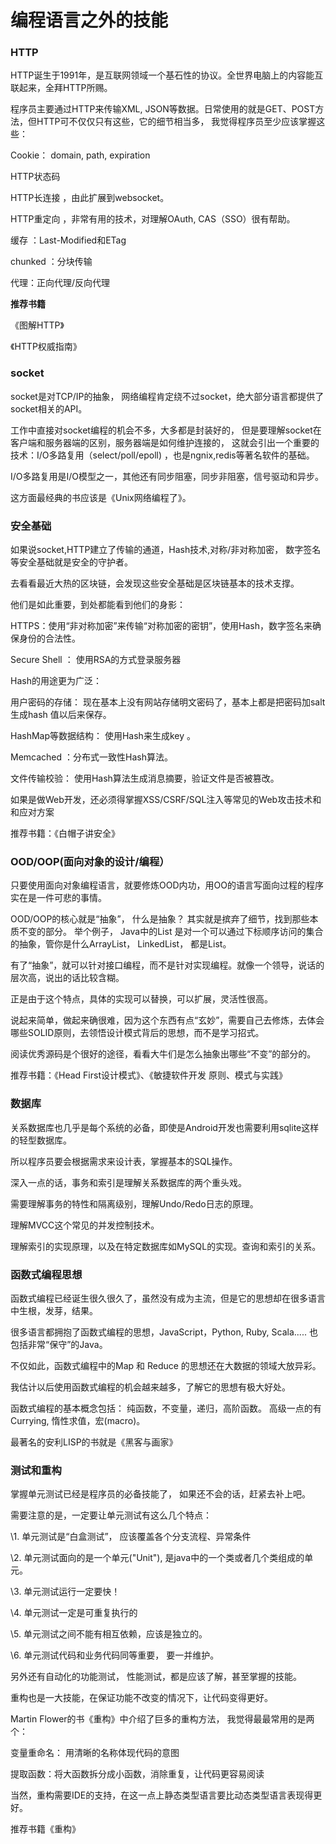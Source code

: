 # 编程语言之外的技能

### **HTTP**

HTTP诞生于1991年，是互联网领域一个基石性的协议。全世界电脑上的内容能互联起来，全拜HTTP所赐。

程序员主要通过HTTP来传输XML, JSON等数据。日常使用的就是GET、POST方法，但HTTP可不仅仅只有这些，它的细节相当多， 我觉得程序员至少应该掌握这些：

Cookie： domain, path, expiration

HTTP状态码

HTTP长连接  ，由此扩展到websocket。

HTTP重定向 ，非常有用的技术，对理解OAuth, CAS（SSO）很有帮助。

缓存 ：Last-Modified和ETag

chunked ：分块传输

代理：正向代理/反向代理

**推荐书籍**

《图解HTTP》

《HTTP权威指南》

### **socket**

socket是对TCP/IP的抽象， 网络编程肯定绕不过socket，绝大部分语言都提供了socket相关的API。

工作中直接对socket编程的机会不多，大多都是封装好的， 但是要理解socket在客户端和服务器端的区别，服务器端是如何维护连接的， 这就会引出一个重要的技术：I/O多路复用（select/poll/epoll) ，也是ngnix,redis等著名软件的基础。

I/O多路复用是I/O模型之一，其他还有同步阻塞，同步非阻塞，信号驱动和异步。

这方面最经典的书应该是《Unix网络编程了》。

### **安全基础**

如果说socket,HTTP建立了传输的通道，Hash技术,对称/非对称加密， 数字签名等安全基础就是安全的守护者。

去看看最近大热的区块链，会发现这些安全基础是区块链基本的技术支撑。

他们是如此重要，到处都能看到他们的身影：

HTTPS：使用“非对称加密”来传输“对称加密的密钥”，使用Hash，数字签名来确保身份的合法性。

Secure Shell ： 使用RSA的方式登录服务器

Hash的用途更为广泛：

用户密码的存储： 现在基本上没有网站存储明文密码了，基本上都是把密码加salt生成hash 值以后来保存。

HashMap等数据结构： 使用Hash来生成key 。

Memcached ：分布式一致性Hash算法。

文件传输校验： 使用Hash算法生成消息摘要，验证文件是否被篡改。

如果是做Web开发，还必须得掌握XSS/CSRF/SQL注入等常见的Web攻击技术和和应对方案

推荐书籍：《白帽子讲安全》

### **OOD/OOP(面向对象的设计/编程）**

只要使用面向对象编程语言，就要修炼OOD内功，用OO的语言写面向过程的程序实在是一件可悲的事情。

OOD/OOP的核心就是“抽象”， 什么是抽象？ 其实就是摈弃了细节，找到那些本质不变的部分。  举个例子， Java中的List 是对一个可以通过下标顺序访问的集合的抽象，管你是什么ArrayList， LinkedList， 都是List。

有了“抽象”，就可以针对接口编程，而不是针对实现编程。就像一个领导，说话的层次高，说出的话比较含糊。

正是由于这个特点，具体的实现可以替换，可以扩展，灵活性很高。

说起来简单，做起来确很难，因为这个东西有点“玄妙”，需要自己去修炼，去体会哪些SOLID原则，去领悟设计模式背后的思想，而不是学习招式。

阅读优秀源码是个很好的途径，看看大牛们是怎么抽象出哪些“不变”的部分的。

推荐书籍：《Head First设计模式》、《敏捷软件开发 原则、模式与实践》

### **数据库**

关系数据库也几乎是每个系统的必备，即使是Android开发也需要利用sqlite这样的轻型数据库。

所以程序员要会根据需求来设计表，掌握基本的SQL操作。

深入一点的话，事务和索引是理解关系数据库的两个重头戏。

需要理解事务的特性和隔离级别，理解Undo/Redo日志的原理。

理解MVCC这个常见的并发控制技术。

理解索引的实现原理，以及在特定数据库如MySQL的实现。查询和索引的关系。

### **函数式编程思想**

函数式编程已经诞生很久很久了，虽然没有成为主流，但是它的思想却在很多语言中生根，发芽，结果。

很多语言都拥抱了函数式编程的思想，JavaScript，Python, Ruby, Scala..... 也包括非常“保守”的Java。

不仅如此，函数式编程中的Map 和 Reduce 的思想还在大数据的领域大放异彩。

我估计以后使用函数式编程的机会越来越多，了解它的思想有极大好处。

函数式编程的基本概念包括： 纯函数，不变量，递归，高阶函数。 高级一点的有Currying, 惰性求值，宏(macro)。

最著名的安利LISP的书就是《黑客与画家》

### **测试和重构**

掌握单元测试已经是程序员的必备技能了， 如果还不会的话，赶紧去补上吧。

需要注意的是，一定要让单元测试有这么几个特点：

\1.  单元测试是“白盒测试”， 应该覆盖各个分支流程、异常条件

\2.  单元测试面向的是一个单元("Unit"), 是java中的一个类或者几个类组成的单元。

\3.  单元测试运行一定要快！

\4.  单元测试一定是可重复执行的

\5.  单元测试之间不能有相互依赖，应该是独立的。

\6.  单元测试代码和业务代码同等重要， 要一并维护。

另外还有自动化的功能测试， 性能测试，都是应该了解，甚至掌握的技能。

重构也是一大技能，在保证功能不改变的情况下，让代码变得更好。

Martin Flower的书《重构》中介绍了巨多的重构方法， 我觉得最最常用的是两个：

变量重命名： 用清晰的名称体现代码的意图

提取函数：将大函数拆分成小函数，消除重复，让代码更容易阅读

当然，重构需要IDE的支持，在这一点上静态类型语言要比动态类型语言表现得更好。

推荐书籍《重构》